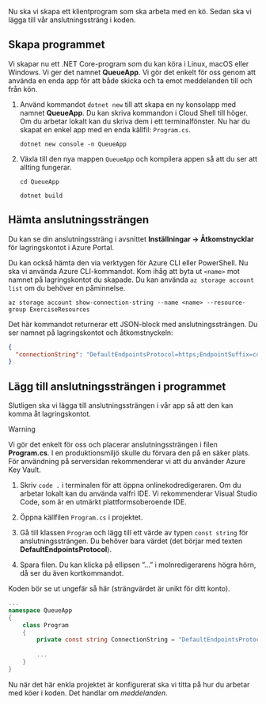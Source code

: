 Nu ska vi skapa ett klientprogram som ska arbeta med en kö. Sedan ska vi lägga till vår anslutningssträng i koden.

## <a name="create-the-application"></a>Skapa programmet

Vi skapar nu ett .NET Core-program som du kan köra i Linux, macOS eller Windows. Vi ger det namnet **QueueApp**. Vi gör det enkelt för oss genom att använda en enda app för att både skicka och ta emot meddelanden till och från kön.

1. Använd kommandot `dotnet new` till att skapa en ny konsolapp med namnet **QueueApp**. Du kan skriva kommandon i Cloud Shell till höger. Om du arbetar lokalt kan du skriva dem i ett terminalfönster. Nu har du skapat en enkel app med en enda källfil: `Program.cs`.

    ```azurecli
    dotnet new console -n QueueApp
    ```

1. Växla till den nya mappen `QueueApp` och kompilera appen så att du ser att allting fungerar.

    ```azurecli
    cd QueueApp
    ```

    ```azurecli
    dotnet build
    ```

## <a name="get-your-connection-string"></a>Hämta anslutningssträngen

Du kan se din anslutningssträng i avsnittet **Inställningar -> Åtkomstnycklar** för lagringskontot i Azure Portal.

Du kan också hämta den via verktygen för Azure CLI eller PowerShell. Nu ska vi använda Azure CLI-kommandot. Kom ihåg att byta ut `<name>` mot namnet på lagringskontot du skapade. Du kan använda `az storage account list` om du behöver en påminnelse.

```azurecli
az storage account show-connection-string --name <name> --resource-group ExerciseResources
```

Det här kommandot returnerar ett JSON-block med anslutningssträngen. Du ser namnet på lagringskontot och åtkomstnyckeln:

```json
{
  "connectionString": "DefaultEndpointsProtocol=https;EndpointSuffix=core.windows.net;AccountName=<name>;AccountKey=vyw6aKz2PtSAgQ4ljJQgJFgxbCETdXt39ZyYQ5fLqoBJj/gT+43TbrhoVco7Rqj/AAJVlvFORRfnYqGHiX9QcQ=="
}
```

## <a name="add-the-connection-string-to-the-application"></a>Lägg till anslutningssträngen i programmet

Slutligen ska vi lägga till anslutningssträngen i vår app så att den kan komma åt lagringskontot.

> [!WARNING]
> Vi gör det enkelt för oss och placerar anslutningssträngen i filen **Program.cs**. I en produktionsmiljö skulle du förvara den på en säker plats. För användning på serversidan rekommenderar vi att du använder Azure Key Vault.

1. Skriv `code .` i terminalen för att öppna onlinekodredigeraren. Om du arbetar lokalt kan du använda valfri IDE. Vi rekommenderar Visual Studio Code, som är en utmärkt plattformsoberoende IDE.

1. Öppna källfilen `Program.cs` i projektet.

1. Gå till klassen `Program` och lägg till ett värde av typen `const string` för anslutningssträngen. Du behöver bara värdet (det börjar med texten **DefaultEndpointsProtocol**).

1. Spara filen. Du kan klicka på ellipsen ”...” i molnredigerarens högra hörn, då ser du även kortkommandot.

Koden bör se ut ungefär så här (strängvärdet är unikt för ditt konto).

```csharp
...
namespace QueueApp
{
    class Program
    {
        private const string ConnectionString = "DefaultEndpointsProtocol=https; ...";
        
        ...
    }
}
```

Nu när det här enkla projektet är konfigurerat ska vi titta på hur du arbetar med köer i koden. Det handlar om _meddelanden_.